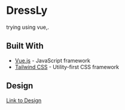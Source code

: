 # DressLy

trying using vue,.

## Built With

- [Vue.js](https://vuejs.org/) - JavaScript framework
- [Tailwind CSS](https://tailwindcss.com/) - Utility-first CSS framework

## Design

[Link to Design](<https://www.figma.com/file/yDhzVqefPCCRCduqxq81kL/DressLy-(Community)?type=design&node-id=145-794&mode=design&t=YtvRGxXCCc2HsYEd-0>)
